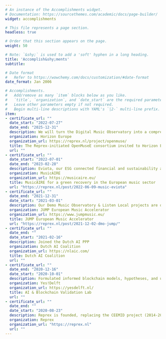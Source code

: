 ```yaml
---
# An instance of the Accomplishments widget.
# Documentation: https://sourcethemes.com/academic/docs/page-builder/
widget: accomplishments

# This file represents a page section.
headless: true

# Order that this section appears on the page.
weight: 50

# Note: `&shy;` is used to add a 'soft' hyphen in a long heading.
title: 'Accomplish&shy;ments'
subtitle:

# Date format
#   Refer to https://wowchemy.com/docs/customization/#date-format
date_format: Jan 2006

# Accomplishments.
#   Add/remove as many `item` blocks below as you like.
#   `title`, `organization`, and `date_start` are the required parameters.
#   Leave other parameters empty if not required.
#   Begin multi-line descriptions with YAML's `|2-` multi-line prefix.
item:
- certificate_url: ""
  date_start: "2022-07-27"
  date_end: "2025-12-31"
  description: We will turn the Digital Music Observatory into a comprehensive Open Data Observatory with our industry and research partners.
  organization: Horizon Europe
  organization_url: https://reprex.nl/project/openmuse/
  title: The Reprex-initiated OpenMuseE consortium invited to Horizon Europe program.
  url: ""
- certificate_url: ""
  date_start: "2022-07-01"
  date_end: "2023-02-28"
  description: Eviota, our ESG connected financial and sustainability assessment and reporting tool received the MusicAIRE grant
  organization: MusicAIRE
  organization_url: https://musicaire.eu/
  title: MusicAIRE for a green recovery in the European music sector
  url: "https://reprex.nl/post/2022-06-09-music-eviota"
- certificate_url: ""
  date_end: "2021-12-31"
  date_start: "2021-03-01"
  description: Our Demo Music Observatory & Listen Local projects are developed in the music accelerator of Music Moves Europe
  organization: JUMP European Music Accelerator
  organization_url: https://www.jumpmusic.eu/
  title: JUMP European Music Accelerator
  url: "https://reprex.nl/post/2021-12-02-dmo-jump/"
- certificate_url: ""
  date_end: ""
  date_start: "2021-02-16"
  description: Joined the Dutch AI PPP
  organization: Dutch AI Coalition
  organization_url: https://nlaic.com/
  title: Dutch AI Coalition
  url: ""
- certificate_url: ""
  date_end: "2020-12-16"
  date_start: "2020-10-01"
  description: Formulated informed blockchain models, hypotheses, and use cases.
  organization: Yes!Delft
  organization_url: https://yesdelft.nl/
  title: AI & Blockchain Validation Lab
  url: ""
- certificate_url: ""
  date_end: ""
  date_start: "2020-08-23"
  description: Reprex is founded, replacing the CEEMID project (2014-2020)
  organization: Reprex
  organization_url: "https://reprex.nl"
  url: ""
---
```

